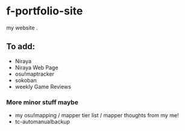 # f-portfolio-site
my website .

## To add:
- Niraya
- Niraya Web Page
- osu!maptracker
- sokoban
- weekly Game Reviews
### More minor stuff maybe
- my osu!mapping / mapper tier list / mapper thoughts from my me!
- tc-automanualbackup
